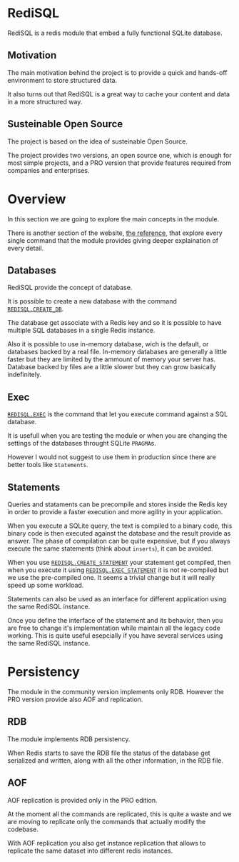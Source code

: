 # RediSQL

RediSQL is a redis module that embed a fully functional SQLite database.

## Motivation

The main motivation behind the project is to provide a quick and hands-off environment to store structured data.

It also turns out that RediSQL is a great way to cache your content and data in a more structured way.

## Susteinable Open Source

The project is based on the idea of susteinable Open Source.

The project provides two versions, an open source one, which is enough for most simple projects, and a PRO version that provide features required from companies and enterprises.

# Overview

In this section we are going to explore the main concepts in the module.

There is another section of the website, [the reference][ref], that explore every single command that the module provides giving deeper explaination of every detail.

## Databases

RediSQL provide the concept of database.

It is possible to create a new database with the command [`REDISQL.CREATE_DB`][r:create_db].

The database get associate with a Redis key and so it is possible to have multiple SQL databases in a single Redis instance.

Also it is possible to use in-memory database, wich is the default, or databases backed by a real file. In-memory databases are generally a little faster but they are limited by the ammount of memory your server has. Database backed by files are a little slower but they can grow basically indefinitely.

## Exec

[`REDISQL.EXEC`][r:exec] is the command that let you execute command against a SQL database.

It is usefull when you are testing the module or when you are changing the settings of the databases throught SQLite `PRAGMA`s.

However I would not suggest to use them in production since there are better tools like `Statements`.

## Statements

Queries and stataments can be precompile and stores inside the Redis key in order to provide a faster execution and more agility in your application.

When you execute a SQLite query, the text is compiled to a binary code, this binary code is then executed against the database and the result provide as answer.
The phase of compilation can be quite expensive, but if you always execute the same statements (think about `inserts`), it can be avoided.

When you use [`REDISQL.CREATE_STATEMENT`][r:create_statement] your statement get compiled, then when you execute it using [`REDISQL.EXEC_STATEMENT`][r:exec_statement] it is not re-compiled but we use the pre-compiled one. It seems a trivial change but it will really speed up some workload.

Statements can also be used as an interface for different application using the same RediSQL instance.

Once you define the interface of the statement and its behavior, then you are free to change it's implementation  while maintain all the legacy code working.
This is quite useful esepcially if you have several services using the same RediSQL instance.

# Persistency

The module in the community version implements only RDB. However the PRO version provide also AOF and replication.

## RDB

The module implements RDB persistency.

When Redis starts to save the RDB file the status of the database get serialized and written, along with all the other information, in the RDB file.

## AOF

AOF replication is provided only in the PRO edition.

At the moment all the commands are replicated, this is quite a waste and we are moving to replicate only the commands that actually modify the codebase.

With AOF replication you also get instance replication that allows to replicate the same dataset into different redis instances.


[ref]: references.md
[r:create_db]: references.md#redisqlcreate_db
[r:exec]: references.md#redisqlexec
[r:create_statement]: references.md#redisqlcreate_statement
[r:exec_statement]: references.md#redisqlexec_statement
